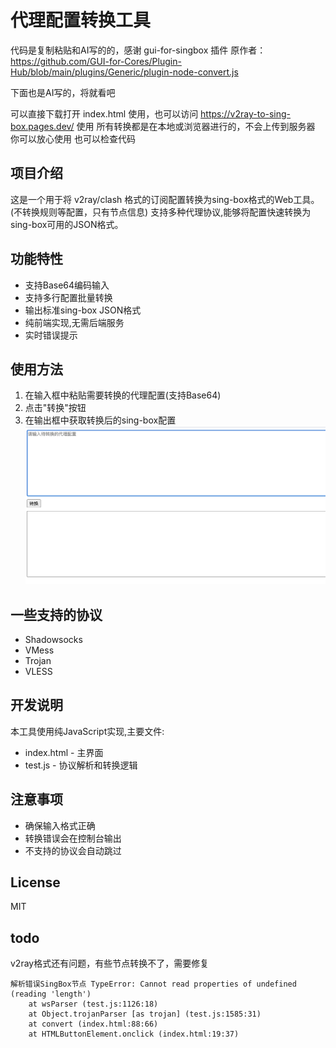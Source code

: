 # 代理配置转换工具

代码是复制粘贴和AI写的的，感谢 gui-for-singbox 插件 原作者：https://github.com/GUI-for-Cores/Plugin-Hub/blob/main/plugins/Generic/plugin-node-convert.js

下面也是AI写的，将就看吧

可以直接下载打开 index.html 使用，也可以访问 https://v2ray-to-sing-box.pages.dev/ 使用
所有转换都是在本地或浏览器进行的，不会上传到服务器 你可以放心使用 也可以检查代码

## 项目介绍
这是一个用于将 v2ray/clash 格式的订阅配置转换为sing-box格式的Web工具。
(不转换规则等配置，只有节点信息)
支持多种代理协议,能够将配置快速转换为sing-box可用的JSON格式。

## 功能特性
- 支持Base64编码输入
- 支持多行配置批量转换
- 输出标准sing-box JSON格式
- 纯前端实现,无需后端服务
- 实时错误提示

## 使用方法
1. 在输入框中粘贴需要转换的代理配置(支持Base64)
2. 点击"转换"按钮
3. 在输出框中获取转换后的sing-box配置
![效果图](1.png)


## 一些支持的协议
- Shadowsocks
- VMess
- Trojan
- VLESS

## 开发说明
本工具使用纯JavaScript实现,主要文件:
- index.html - 主界面
- test.js - 协议解析和转换逻辑

## 注意事项
- 确保输入格式正确
- 转换错误会在控制台输出
- 不支持的协议会自动跳过

## License
MIT

## todo
v2ray格式还有问题，有些节点转换不了，需要修复
```
解析错误SingBox节点 TypeError: Cannot read properties of undefined (reading 'length')
    at wsParser (test.js:1126:18)
    at Object.trojanParser [as trojan] (test.js:1585:31)
    at convert (index.html:88:66)
    at HTMLButtonElement.onclick (index.html:19:37)
```
